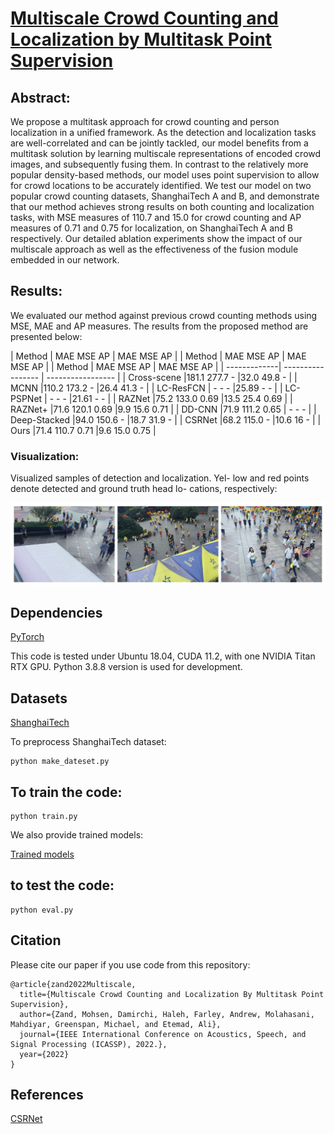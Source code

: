 # [Multiscale Crowd Counting and Localization by Multitask Point Supervision](https://arxiv.org/abs/2202.09942)
## Abstract:
We propose a multitask approach for crowd counting and person localization in a unified framework. As the detection and localization tasks are well-correlated and can be jointly tackled, our model benefits from a multitask solution by learning multiscale representations of encoded crowd images, and subsequently fusing them. In contrast to the relatively more popular density-based methods, our model uses point supervision to allow for crowd locations to be accurately identified. We test our model on two popular crowd counting datasets, ShanghaiTech A and B, and demonstrate that our method achieves strong results on both counting and localization tasks, with MSE measures of 110.7 and 15.0 for crowd counting and AP measures of 0.71 and 0.75 for localization, on ShanghaiTech A and B respectively. Our detailed ablation experiments show the impact of our multiscale approach as well as the effectiveness of the fusion module embedded in our network. 

## Results:
We evaluated our method against previous crowd counting methods using MSE, MAE and AP measures. The results from the proposed method are presented below:



|     Method   | MAE    MSE    AP  | MAE    MSE    AP  |
|     Method   | MAE    MSE    AP  | MAE    MSE    AP  |
|     Method   | MAE    MSE    AP  | MAE    MSE    AP  |
| -------------| ----------------- | ----------------- |
| Cross-scene  |181.1  277.7   -   |32.0   49.8    -   |
| MCNN         |110.2  173.2   -   |26.4   41.3    -   |
| LC-ResFCN    |  -      -     -   |25.89    -     -   |
| LC-PSPNet    |  -      -     -   |21.61    -     -   |
| RAZNet       |75.2   133.0  0.69 |13.5   25.4   0.69 |
| RAZNet+      |71.6   120.1  0.69 |9.9    15.6   0.71 |
| DD-CNN       |71.9   111.2  0.65 |  -      -     -   |
| Deep-Stacked |94.0   150.6   -   |18.7   31.9    -   |
| CSRNet       |68.2   115.0   -   |10.6   16      -   |
| Ours         |71.4   110.7  0.71 |9.6    15.0   0.75 | 


### Visualization:

Visualized samples of detection and localization. Yel-
low and red points denote detected and ground truth head lo-
cations, respectively:

![](imgs/vis.png)


## Dependencies
[PyTorch](https://pytorch.org)

This code is tested under Ubuntu 18.04, CUDA 11.2, with one NVIDIA Titan RTX GPU.
Python 3.8.8 version is used for development.


## Datasets
[ShanghaiTech](https://www.kaggle.com/tthien/shanghaitech)

To preprocess ShanghaiTech dataset:
```
python make_dateset.py
```

## To train the code:
```
python train.py
```
We also provide trained models:

[Trained models](https://queensuca-my.sharepoint.com/:f:/g/personal/hd53_queensu_ca/Ercs-ffjKR5Jj7-AhnzXfQEB10Es-Yiyl5tSkc2bM_6XPw?e=T5LgaK)



## to test the code:
```
python eval.py
```

## Citation
Please cite our paper if you use code from this repository:
```
@article{zand2022Multiscale,
  title={Multiscale Crowd Counting and Localization By Multitask Point Supervision},
  author={Zand, Mohsen, Damirchi, Haleh, Farley, Andrew, Molahasani, Mahdiyar, Greenspan, Michael, and Etemad, Ali},
  journal={IEEE International Conference on Acoustics, Speech, and Signal Processing (ICASSP), 2022.},
  year={2022}
}
```


## References
[CSRNet](https://github.com/leeyeehoo/CSRNet)
